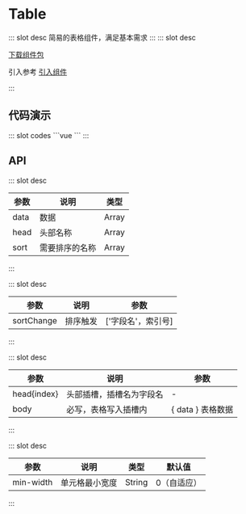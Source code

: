 # Table

<ContainerBox title="介绍">
::: slot desc
简易的表格组件，满足基本需求
:::
</ContainerBox>

<ContainerBox title="下载并引入">
::: slot desc

[下载组件包](https://gitee.com/lengyibai/component-package/raw/master/LibTable.zip)

引入参考 [引入组件](/Components/Base/start.html#引入组件)

:::
</ContainerBox>

## 代码演示

<ContainerBox title="基础用法">
<div class="demoBox">
<Dynamic-Table-demo-index />
</div>

<ShowCode>
::: slot codes
```vue
<template>
  <LibTable
    class="LibTable"
    :data="tableData"
    :head="['日期', '姓名', '地址', '操作']"
    :sort="['姓名', '地址']"
    @sort-change="sortChange"
  >
    <template #date>
      <span>时间</span>
    </template>

    <template #name>
      <span>名字</span>
    </template>

    <template v-slot:body="{ data }">
      <Table-TableColumn min-width="100">{{data.date}}</Table-TableColumn>
      <Table-TableColumn min-width="100">{{ data.name }}</Table-TableColumn>
      <Table-TableColumn min-width="100">{{ data.address }}</Table-TableColumn>
      <Table-TableColumn min-width="100">
        <button>冻结</button>
      </Table-TableColumn>
    </template>
  </LibTable>
</template>
<script>
export default {
  name: "demo",
  data() {
    return {
      tableData: [
        {
          date: "2022-04-22",
          name: "冷弋白",
          address: "四川自贡",
          bgColor: "rgba(192, 58, 43, 0.1)",
        },
        {
          date: "2022-04-23",
          name: "lengyibai",
          address: "四川自贡",
        },
        {
          date: "2022-04-24",
          name: "lyb",
          address: "四川成都",
        },
        {
          date: "2022-04-24",
          name: "张三",
          address: "四川成都",
          bgColor: "rgba(39, 174, 95, 0.1)",
        },
        {
          date: "2022-04-24",
          name: "张三",
          address: "四川自贡",
        },
        {
          date: "2022-04-24",
          name: "张三",
          address: "四川成都",
        },
        {
          date: "2022-04-24",
          name: "张三",
          address: "四川自贡",
          bgColor: "rgba(41, 127, 185, 0.1)",
        },
      ],
    };
  },
  methods: {
    sortChange(v) {
      console.warn("排序触发：", v);
    },
  },
};
</script>
<style scoped lang="less">
.LibTable {
  width: 100%;
}
</style>
```
:::
</ShowCode>
</ContainerBox>

## API

<ContainerBox title="Table Props">
::: slot desc

| 参数 | 说明           | 类型  |
| ---- | -------------- | ----- |
| data | 数据           | Array |
| head | 头部名称       | Array |
| sort | 需要排序的名称 | Array |

:::
</ContainerBox>

<ContainerBox title="Table Events">
::: slot desc

| 参数       | 说明     | 参数               |
| ---------- | -------- | ------------------ |
| sortChange | 排序触发 | ['字段名'，索引号] |

:::
</ContainerBox>

<ContainerBox title="Table Slots">
::: slot desc

| 参数        | 说明                     | 参数              |
| ----------- | ------------------------ | ----------------- |
| head{index} | 头部插槽，插槽名为字段名 | -                 |
| body        | 必写，表格写入插槽内     | { data } 表格数据 |

:::
</ContainerBox>

<ContainerBox title="TableColumn Props">
::: slot desc

| 参数      | 说明           | 类型   | 默认值      |
| --------- | -------------- | ------ | ----------- |
| min-width | 单元格最小宽度 | String | 0（自适应） |

:::
</ContainerBox>
